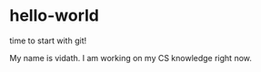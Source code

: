 # hello-world
time to start with git!

My name is vidath.
I am working on my CS knowledge right now.
